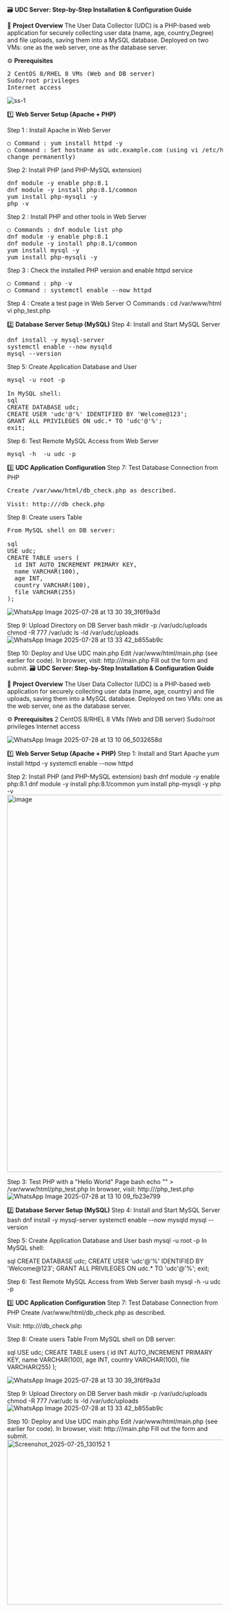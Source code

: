 🗃️ **UDC Server: Step-by-Step Installation & Configuration Guide**

📖 **Project Overview**
The User Data Collector (UDC) is a PHP-based web application for securely collecting user data (name, age, country,Degree) and file uploads, saving them into a MySQL database. Deployed on two VMs: one as the web server, one as the database server.

⚙️ **Prerequisites**
<pre>2 CentOS 8/RHEL 8 VMs (Web and DB server)
Sudo/root privileges
Internet access</pre>

![ss-1](screenshots/ss-1.png)


1️⃣ **Web Server Setup (Apache + PHP)**

Step 1 : Install Apache in Web Server 
<pre>
○ Command : yum install httpd -y 
○ Command : Set hostname as udc.example.com (using vi /etc/hostname we have to 
change permanently)</pre>

Step 2: Install PHP (and PHP-MySQL extension)

<pre>dnf module -y enable php:8.1
dnf module -y install php:8.1/common
yum install php-mysqli -y
php -v</pre>

Step 2 : Install PHP and other tools in Web Server 
<pre>
○ Commands : dnf module list php 
dnf module -y enable php:8.1 
dnf module -y install php:8.1/common 
yum install mysql -y 
yum install php-mysqli -y </pre>


Step 3 : Check the installed PHP version and enable httpd service 
<pre>
○ Command : php -v 
○ Command : systemctl enable --now httpd</pre>


Step 4 : Create a test page in 
Web Server 
○ Commands : cd /var/www/html 
vi php_test.php


2️⃣ **Database Server Setup (MySQL)**
Step 4: Install and Start MySQL Server

<pre>dnf install -y mysql-server
systemctl enable --now mysqld
mysql --version</pre>

Step 5: Create Application Database and User
<pre>
mysql -u root -p

In MySQL shell:
sql
CREATE DATABASE udc;
CREATE USER 'udc'@'%' IDENTIFIED BY 'Welcome@123';
GRANT ALL PRIVILEGES ON udc.* TO 'udc'@'%';
exit;
</pre>

Step 6: Test Remote MySQL Access from Web Server
<pre>mysql -h <DB-SERVER-IP> -u udc -p</pre>

3️⃣ **UDC Application Configuration**
Step 7: Test Database Connection from PHP
<pre>Create /var/www/html/db_check.php as described.

Visit: http://<Web-Server-IP>/db_check.php</pre>

Step 8: Create users Table
<pre>
From MySQL shell on DB server:

sql
USE udc;
CREATE TABLE users (
  id INT AUTO_INCREMENT PRIMARY KEY,
  name VARCHAR(100),
  age INT,
  country VARCHAR(100),
  file VARCHAR(255)
);
</pre>

![WhatsApp Image 2025-07-28 at 13 30 39_3f6f9a3d](https://github.com/user-attachments/assets/ed27d766-adf3-458c-afef-3793b9b0a684)


Step 9: Upload Directory on DB Server
bash
mkdir -p /var/udc/uploads
chmod -R 777 /var/udc
ls -ld /var/udc/uploads
![WhatsApp Image 2025-07-28 at 13 33 42_b855ab9c](https://github.com/user-attachments/assets/357ffd50-7436-4a3f-847d-041fd7ec1ce7)


Step 10: Deploy and Use UDC main.php
Edit /var/www/html/main.php (see earlier for code).
In browser, visit: http://<Web-Server-IP>/main.php
Fill out the form and submit.
🗃️ **UDC Server: Step-by-Step Installation & Configuration Guide**

📖 **Project Overview**
The User Data Collector (UDC) is a PHP-based web application for securely collecting user data (name, age, country) and file uploads, saving them into a MySQL database. Deployed on two VMs: one as the web server, one as the database server.

⚙️ **Prerequisites**
2 CentOS 8/RHEL 8 VMs (Web and DB server)
Sudo/root privileges
Internet access

![WhatsApp Image 2025-07-28 at 13 10 06_5032658d](https://github.com/user-attachments/assets/1ee46c19-13ea-46da-a009-fe8b0bdaf62e)

1️⃣ **Web Server Setup (Apache + PHP)**
Step 1: Install and Start Apache
yum install httpd -y
systemctl enable --now httpd

Step 2: Install PHP (and PHP-MySQL extension)
bash
dnf module -y enable php:8.1
dnf module -y install php:8.1/common
yum install php-mysqli -y
php -v
<img width="782" height="880" alt="image" src="https://github.com/user-attachments/assets/4148c768-ccdf-4b9d-a8b3-cc5168839721" />

Step 3: Test PHP with a "Hello World" Page
bash
echo "<?php echo 'Hello World!'; ?>" > /var/www/html/php_test.php
In browser, visit: http://<Web-Server-IP>/php_test.php
![WhatsApp Image 2025-07-28 at 13 10 09_fb23e799](https://github.com/user-attachments/assets/aba8850a-8f5d-425a-9e01-abb721df4535)



2️⃣ **Database Server Setup (MySQL)**
Step 4: Install and Start MySQL Server
bash
dnf install -y mysql-server
systemctl enable --now mysqld
mysql --version

Step 5: Create Application Database and User
bash
mysql -u root -p
In MySQL shell:

sql
CREATE DATABASE udc;
CREATE USER 'udc'@'%' IDENTIFIED BY 'Welcome@123';
GRANT ALL PRIVILEGES ON udc.* TO 'udc'@'%';
exit;

Step 6: Test Remote MySQL Access from Web Server
bash
mysql -h <DB-SERVER-IP> -u udc -p

3️⃣ **UDC Application Configuration**
Step 7: Test Database Connection from PHP
Create /var/www/html/db_check.php as described.

Visit: http://<Web-Server-IP>/db_check.php

Step 8: Create users Table
From MySQL shell on DB server:

sql
USE udc;
CREATE TABLE users (
  id INT AUTO_INCREMENT PRIMARY KEY,
  name VARCHAR(100),
  age INT,
  country VARCHAR(100),
  file VARCHAR(255)
);

![WhatsApp Image 2025-07-28 at 13 30 39_3f6f9a3d](https://github.com/user-attachments/assets/ed27d766-adf3-458c-afef-3793b9b0a684)


Step 9: Upload Directory on DB Server
bash
mkdir -p /var/udc/uploads
chmod -R 777 /var/udc
ls -ld /var/udc/uploads
![WhatsApp Image 2025-07-28 at 13 33 42_b855ab9c](https://github.com/user-attachments/assets/357ffd50-7436-4a3f-847d-041fd7ec1ce7)


Step 10: Deploy and Use UDC main.php
Edit /var/www/html/main.php (see earlier for code).
In browser, visit: http://<Web-Server-IP>/main.php
Fill out the form and submit.
<img width="767" height="385" alt="Screenshot_2025-07-25_130152 1" src="https://github.com/user-attachments/assets/be33d88e-773c-4bab-98cf-869cfb83f6de" />




